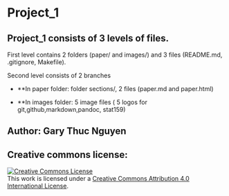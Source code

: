 # Project_1

## Project_1 consists of 3 levels of files. 

First level contains 2 folders (paper/ and images/) and 3 files (README.md, .gitignore, Makefile). 

Second level consists of 2 branches

* **In paper folder: folder sections/, 2 files (paper.md and paper.html)

* **In images folder: 5 image files ( 5 logos for git,github,markdown,pandoc, stat159)


## Author: Gary Thuc Nguyen

## Creative commons license:

 <a rel="license" href="http://creativecommons.org/licenses/by/4.0/"><img alt="Creative Commons License" style="border-width:0" src="https://i.creativecommons.org/l/by/4.0/88x31.png" /></a><br />This work is licensed under a <a rel="license" href="http://creativecommons.org/licenses/by/4.0/">Creative Commons Attribution 4.0 International License</a>.